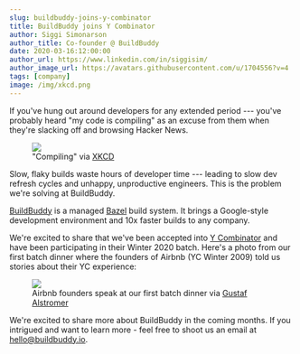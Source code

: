 ```yaml
---
slug: buildbuddy-joins-y-combinator
title: BuildBuddy joins Y Combinator
author: Siggi Simonarson
author_title: Co-founder @ BuildBuddy
date: 2020-03-16:12:00:00
author_url: https://www.linkedin.com/in/siggisim/
author_image_url: https://avatars.githubusercontent.com/u/1704556?v=4
tags: [company]
image: /img/xkcd.png
---
```


If you've hung out around developers for any extended period --- you've probably heard "my code is compiling" as an excuse from them when they're slacking off and browsing Hacker News.

<figure className="image">
  <img src="/img/xkcd.png" />
  <figcaption>"Compiling" via <a href="https://xkcd.com/303/">XKCD</a></figcaption>
</figure>

Slow, flaky builds waste hours of developer time --- leading to slow dev refresh cycles and unhappy, unproductive engineers. This is the problem we're solving at BuildBuddy.

[BuildBuddy](http://buildbuddy.io/) is a managed [Bazel](https://bazel.build/) build system. It brings a Google-style development environment and 10x faster builds to any company.

We're excited to share that we've been accepted into [Y Combinator](https://www.ycombinator.com/) and have been participating in their Winter 2020 batch. Here's a photo from our first batch dinner where the founders of Airbnb (YC Winter 2009) told us stories about their YC experience:

<figure className="image">
  <img src="/img/yc-dinner.jpg" />
  <figcaption>Airbnb founders speak at our first batch dinner via <a href="https://twitter.com/gustaf/status/1215039947356270594">Gustaf Alstromer</a></figcaption>
</figure>

We're excited to share more about BuildBuddy in the coming months. If you intrigued and want to learn more - feel free to shoot us an email at <hello@buildbuddy.io>.
